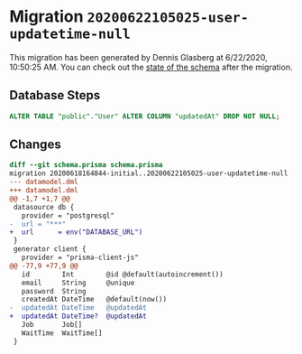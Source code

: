 # Migration `20200622105025-user-updatetime-null`

This migration has been generated by Dennis Glasberg at 6/22/2020, 10:50:25 AM.
You can check out the [state of the schema](./schema.prisma) after the migration.

## Database Steps

```sql
ALTER TABLE "public"."User" ALTER COLUMN "updatedAt" DROP NOT NULL;
```

## Changes

```diff
diff --git schema.prisma schema.prisma
migration 20200618164844-initial..20200622105025-user-updatetime-null
--- datamodel.dml
+++ datamodel.dml
@@ -1,7 +1,7 @@
 datasource db {
   provider = "postgresql"
-  url = "***"
+  url      = env("DATABASE_URL")
 }
 generator client {
   provider = "prisma-client-js"
@@ -77,9 +77,9 @@
   id        Int        @id @default(autoincrement())
   email     String     @unique
   password  String
   createdAt DateTime   @default(now())
-  updatedAt DateTime   @updatedAt
+  updatedAt DateTime?  @updatedAt
   Job       Job[]
   WaitTime  WaitTime[]
 }
```


